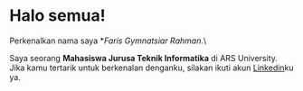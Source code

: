# Halo semua! 

Perkenalkan nama saya **Faris Gymnatsiar Rahman*.\

Saya seorang **Mahasiswa Jurusa Teknik Informatika** di ARS University.\
Jika kamu tertarik untuk berkenalan denganku, silakan ikuti akun [Linkedin](https://www.linkedin.com/in/faris-gym-3197151b8/)ku ya.
